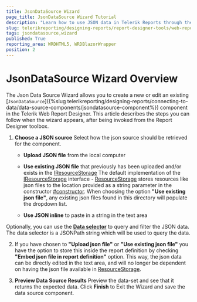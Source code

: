 ```yaml
---
title: JsonDataSource Wizard
page_title: JsonDataSource Wizard Tutorial 
description: "Learn how to use JSON data in Telerik Reports through the dedicated Web Report Designer's JsonDataSource Wizard."
slug: telerikreporting/designing-reports/report-designer-tools/web-report-designer/tools/jsondatasource-wizard
tags: jsondatasource,wizard
published: True
reporting_area: WRDHTML5, WRDBlazorWrapper
position: 2
---
```


# JsonDataSource Wizard Overview

The Json Data Source Wizard allows you to create a new or edit an existing [`JsonDataSource`]({%slug telerikreporting/designing-reports/connecting-to-data/data-source-components/jsondatasource-component%}) component in the Telerik Web Report Designer. This article describes the steps you can follow when the wizard appears, after being invoked from the Report Designer toolbox. 

1. __Choose a JSON source__ Select how the json source should be retrieved for the component. 

   + __Upload JSON file__ from the local computer                 

   + __Use existing JSON file__ that previously has been uploaded and/or exists in the [IResourceStorage](/api/Telerik.WebReportDesigner.Services.IResourceStorage) The default implementation of the [IResourceStorage](/api/Telerik.WebReportDesigner.Services.IResourceStorage) interface - [ResourceStorage](/api/Telerik.WebReportDesigner.Services.ResourceStorage) stores resources like json files to the location provided as a string parameter in the constructor [#constructor](/api/Telerik.WebReportDesigner.Services.ResourceStorage#Telerik_WebReportDesigner_Services_ResourceStorage_#ctor_System_String_). When choosing the option __"Use existing json file"__, any existing json files found in this directory will populate the dropdown list. 

   + __Use JSON inline__ to paste in a string in the text area 

Optionally, you can use the [__Data selector__](https://goessner.net/articles/JsonPath/) to query and filter the JSON data. The data selector is a JSONPath string which will be used to query the data. 
 
2. If you have chosen to __"Upload json file"__ or __"Use existing json file"__ you have the option to store this inside the report definition by checking __"Embed json file in report definition"__ option. This way, the json data can be directly edited in the text area, and will no longer be dependent on having the json file available in [ResourceStorage](/api/Telerik.WebReportDesigner.Services.ResourceStorage). 

3. __Preview Data Source Results__ Preview the data-set and see that it returns the expected data. Click __Finish__ to Exit the Wizard and save the data source component. 
